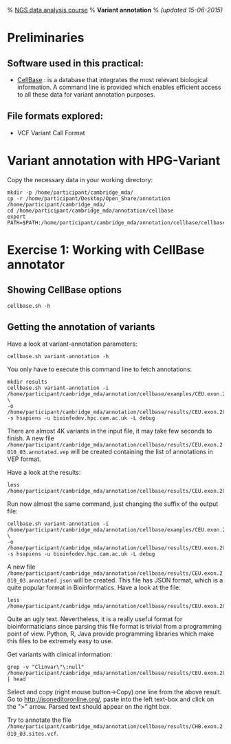 % [NGS data analysis course](http://ngscourse.github.io/)
% __Variant annotation__
% _(updated 15-06-2015)_

<!-- COMMON LINKS HERE -->

[CellBase]: https://github.com/opencb/cellbase "CellBase"


Preliminaries
================================================================================


Software used in this practical:
--------------------------------

- [CellBase][CellBase] : is a database that integrates the most relevant biological information. A command line is provided which enables efficient access to all these data for variant annotation purposes.


File formats explored:
----------------------

- VCF Variant Call Format

Variant annotation with HPG-Variant
================================================================================

Copy the necessary data in your working directory:

    mkdir -p /home/participant/cambridge_mda/
    cp -r /home/participant/Desktop/Open_Share/annotation /home/participant/cambridge_mda/
    cd /home/participant/cambridge_mda/annotation/cellbase
    export PATH=$PATH:/home/participant/cambridge_mda/annotation/cellbase/cellbasedevelop/bin

Exercise 1: Working with CellBase annotator
================================================================================

Showing CellBase options
--------------------------------------------------------------------------------

    cellbase.sh -h
    
Getting the annotation of variants
--------------------------------------------------------------------------------

Have a look at variant-annotation parameters:

    cellbase.sh variant-annotation -h
    
You only have to execute this command line to fetch annotations:

    mkdir results    
    cellbase.sh variant-annotation -i /home/participant/cambridge_mda/annotation/cellbase/examples/CEU.exon.2010_03.genotypes.vcf \
    -o /home/participant/cambridge_mda/annotation/cellbase/results/CEU.exon.2010_03.annotated.vep -s hsapiens -u bioinfodev.hpc.cam.ac.uk -L debug

There are almost 4K variants in the input file, it may take few seconds to finish. A new file `/home/participant/cambridge_mda/annotation/cellbase/results/CEU.exon.2010_03.annotated.vep` will be created containing the list of annotations in VEP format.

Have a look at the results:

    less /home/participant/cambridge_mda/annotation/cellbase/results/CEU.exon.2010_03.annotated.vep
    
Run now almost the same command, just changing the suffix of the output file:

    cellbase.sh variant-annotation -i /home/participant/cambridge_mda/annotation/cellbase/examples/CEU.exon.2010_03.genotypes.vcf \
    -o /home/participant/cambridge_mda/annotation/cellbase/results/CEU.exon.2010_03.annotated.json -s hsapiens -u bioinfodev.hpc.cam.ac.uk -L debug
    
A new file `/home/participant/cambridge_mda/annotation/cellbase/results/CEU.exon.2010_03.annotated.json` will be created. This file has JSON format, which is a quite popular format in Bioinformatics. Have a look at the file:

    less /home/participant/cambridge_mda/annotation/cellbase/results/CEU.exon.2010_03.annotated.json
    
Quite an ugly text. Nevertheless, it is a really useful format for bioinformaticians since parsing this file format is trivial from a programming point of view. Python, R, Java provide programming libraries which make this files to be extremely easy to use.

Get variants with clinical information:

    grep -v "Clinvar\"\:null" /home/participant/cambridge_mda/annotation/cellbase/results/CEU.exon.2010_03.annotated.json | head
    
Select and copy (right mouse button->Copy) one line from the above result. Go to http://jsoneditoronline.org/, paste into the left text-box and click on the ">" arrow. Parsed text should appear on the right box.

Try to annotate the file `/home/participant/cambridge_mda/annotation/cellbase/results/CHB.exon.2010_03.sites.vcf`.

